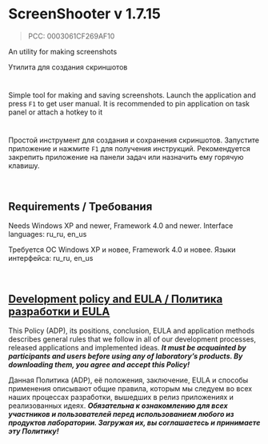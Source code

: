 # ScreenShooter v 1.7.15
> PCC: 0003061CF269AF10


An utility for making screenshots

Утилита для создания скриншотов


#

Simple tool for making and saving screenshots. Launch the application and press ```F1``` to get user manual.
It is recommended to pin application on task panel or attach a hotkey to it

#

Простой инструмент для создания и сохранения скриншотов. Запустите приложение и нажмите ```F1``` для получения инструкций.
Рекомендуется закрепить приложение на панели задач или назначить ему горячую клавишу.

&nbsp;



## Requirements / Требования

Needs Windows XP and newer, Framework 4.0 and newer. Interface languages: ru_ru, en_us

Требуется ОС Windows XP и новее, Framework 4.0 и новее. Языки интерфейса: ru_ru, en_us

&nbsp;



## [Development policy and EULA / Политика разработки и EULA](https://adslbarxatov.github.io/ADP)

This Policy (ADP), its positions, conclusion, EULA and application methods
describes general rules that we follow in all of our development processes, released applications and implemented ideas.
***It must be acquainted by participants and users before using any of laboratory’s products.
By downloading them, you agree and accept this Policy!***

Данная Политика (ADP), её положения, заключение, EULA и способы применения
описывают общие правила, которым мы следуем во всех наших процессах разработки, вышедших в релиз приложениях
и реализованных идеях.
***Обязательна к ознакомлению для всех участников и пользователей перед использованием любого из продуктов лаборатории.
Загружая их, вы соглашаетесь и принимаете эту Политику!***
